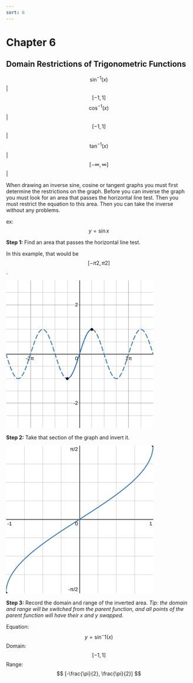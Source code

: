 ```yaml
---
sort: 6
---
```


# Chapter 6

## Domain Restrictions of Trigonometric Functions
$$ \sin^{-1}(x) $$|$$ [-1,1] $$
$$ \cos^{-1}(x) $$|$$ [-1,1] $$|
$$ \tan^{-1}(x) $$|$$ [-\infty,\infty] $$|

When drawing an inverse sine, cosine or tangent graphs you must first determine the restrictions on the graph. Before you can inverse the graph you must look for an area that passes the horizontal line test. Then you must restrict the equation to this area. Then you can take the inverse without any problems.

ex: $$ y=\sin x $$

**Step 1:** Find an area that passes the horizontal line test.

In this example, that would be $$ [-\pi 2,\pi 2] $$.

![Graph of example](../assets/images/chapter-6/graph-1.png)

**Step 2:** Take that section of the graph and invert it.

![Inverse graph of example](../assets/images/chapter-6/graph-2.png)

**Step 3:** Record the domain and range of the inverted area. *Tip: the domain and range will be switched from the parent function, and all points of the parent function will have their x and y swapped.*


Equation: $$ y=\sin^-1(x) $$
Domain: $$ [-1,1] $$
Range: $$ [-\frac{\pi}{2}, \frac{\pi}{2}] $$


